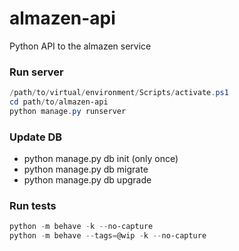 # almazen-api
Python API to the almazen service


### Run server

``` PowerShell
/path/to/virtual/environment/Scripts/activate.ps1
cd path/to/almazen-api
python manage.py runserver
```



### Update DB

* python manage.py db init  (only once)
* python manage.py db migrate
* python manage.py db upgrade


### Run tests

``` PowerShell
python -m behave -k --no-capture
python -m behave --tags=@wip -k --no-capture
```
